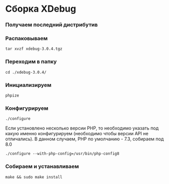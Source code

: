 # Сборка XDebug

### Получаем последний дистрибутив
### Распаковываем

```
tar xvzf xdebug-3.0.4.tgz
```

### Переходим в папку

```
cd ./xdebug-3.0.4/
```

### Инициализируем

```
phpize
```

### Конфигурируем

```
./configure
```

Если установлено несколько версии PHP, то необходимо указать под какую именно конфигурируем (необходимо чтобы версии API не отличались). В данном случаем, PHP по умолчанию - 7.3, собираем под 8.0

```
./configure --with-php-config=/usr/bin/php-config8
```

### Собираем и устанавливаем

```
make && sudo make install
```